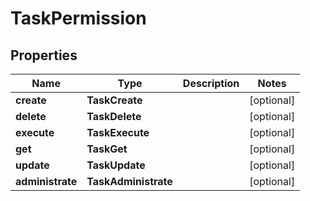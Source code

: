 

# TaskPermission


## Properties

Name | Type | Description | Notes
------------ | ------------- | ------------- | -------------
**create** | **TaskCreate** |  |  [optional]
**delete** | **TaskDelete** |  |  [optional]
**execute** | **TaskExecute** |  |  [optional]
**get** | **TaskGet** |  |  [optional]
**update** | **TaskUpdate** |  |  [optional]
**administrate** | **TaskAdministrate** |  |  [optional]



